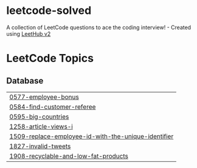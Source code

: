 # leetcode-solved
A collection of LeetCode questions to ace the coding interview! - Created using [LeetHub v2](https://github.com/arunbhardwaj/LeetHub-2.0)

<!---LeetCode Topics Start-->
# LeetCode Topics
## Database
|  |
| ------- |
| [0577-employee-bonus](https://github.com/aisyarahmar/leetcode-solved/tree/master/0577-employee-bonus) |
| [0584-find-customer-referee](https://github.com/aisyarahmar/leetcode-solved/tree/master/0584-find-customer-referee) |
| [0595-big-countries](https://github.com/aisyarahmar/leetcode-solved/tree/master/0595-big-countries) |
| [1258-article-views-i](https://github.com/aisyarahmar/leetcode-solved/tree/master/1258-article-views-i) |
| [1509-replace-employee-id-with-the-unique-identifier](https://github.com/aisyarahmar/leetcode-solved/tree/master/1509-replace-employee-id-with-the-unique-identifier) |
| [1827-invalid-tweets](https://github.com/aisyarahmar/leetcode-solved/tree/master/1827-invalid-tweets) |
| [1908-recyclable-and-low-fat-products](https://github.com/aisyarahmar/leetcode-solved/tree/master/1908-recyclable-and-low-fat-products) |
<!---LeetCode Topics End-->